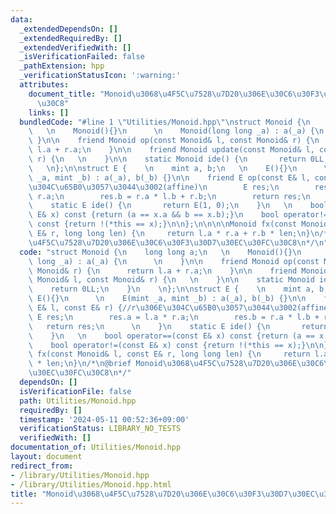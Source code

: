 ```yaml
---
data:
  _extendedDependsOn: []
  _extendedRequiredBy: []
  _extendedVerifiedWith: []
  _isVerificationFailed: false
  _pathExtension: hpp
  _verificationStatusIcon: ':warning:'
  attributes:
    document_title: "Monoid\u3068\u4F5C\u7528\u7D20\u306E\u30C6\u30F3\u30D7\u30EC\u30FC\
      \u30C8"
    links: []
  bundledCode: "#line 1 \"Utilities/Monoid.hpp\"\nstruct Monoid {\n    long long a;\n\
    \   \n    Monoid(){}\n      \n    Monoid(long long _a) : a(_a) {\n      \n   \
    \ }\n\n    friend Monoid op(const Monoid& l, const Monoid& r) {\n      return\
    \ l.a + r.a;\n    }\n\n    friend Monoid update(const Monoid& l, const Monoid&\
    \ r) {\n   \n    }\n\n    static Monoid ide() {\n       return 0LL;\n    }\n \
    \   \n};\n\nstruct E {    \n    mint a, b;\n   \n    E(){}\n      \n    E(mint\
    \ _a, mint _b) : a(_a), b(_b) {}\n\n    friend E op(const E& l, const E& r) {//r\u306E\
    \u304C\u65B0\u3057\u3044\u3002(affine)\n        E res;\n        res.a = l.a *\
    \ r.a;\n        res.b = r.a * l.b + r.b;\n        return res;\n      \n    }\n\
    \    static E ide() {\n       return E(1, 0);\n    }\n   \n    bool operator==(const\
    \ E& x) const {return (a == x.a && b == x.b);}\n    bool operator!=(const E& x)\
    \ const {return !(*this == x);}\n\n};\n\n\n\nMonoid fx(const Monoid& l, const\
    \ E& r, long long len) {\n     return l.a * r.a + r.b * len;\n}\n/*\n@brief Monoid\u3068\
    \u4F5C\u7528\u7D20\u306E\u30C6\u30F3\u30D7\u30EC\u30FC\u30C8\n*/\n"
  code: "struct Monoid {\n    long long a;\n   \n    Monoid(){}\n      \n    Monoid(long\
    \ long _a) : a(_a) {\n      \n    }\n\n    friend Monoid op(const Monoid& l, const\
    \ Monoid& r) {\n      return l.a + r.a;\n    }\n\n    friend Monoid update(const\
    \ Monoid& l, const Monoid& r) {\n   \n    }\n\n    static Monoid ide() {\n   \
    \    return 0LL;\n    }\n    \n};\n\nstruct E {    \n    mint a, b;\n   \n   \
    \ E(){}\n      \n    E(mint _a, mint _b) : a(_a), b(_b) {}\n\n    friend E op(const\
    \ E& l, const E& r) {//r\u306E\u304C\u65B0\u3057\u3044\u3002(affine)\n       \
    \ E res;\n        res.a = l.a * r.a;\n        res.b = r.a * l.b + r.b;\n     \
    \   return res;\n      \n    }\n    static E ide() {\n       return E(1, 0);\n\
    \    }\n   \n    bool operator==(const E& x) const {return (a == x.a && b == x.b);}\n\
    \    bool operator!=(const E& x) const {return !(*this == x);}\n\n};\n\n\n\nMonoid\
    \ fx(const Monoid& l, const E& r, long long len) {\n     return l.a * r.a + r.b\
    \ * len;\n}\n/*\n@brief Monoid\u3068\u4F5C\u7528\u7D20\u306E\u30C6\u30F3\u30D7\
    \u30EC\u30FC\u30C8\n*/"
  dependsOn: []
  isVerificationFile: false
  path: Utilities/Monoid.hpp
  requiredBy: []
  timestamp: '2024-05-11 00:52:36+09:00'
  verificationStatus: LIBRARY_NO_TESTS
  verifiedWith: []
documentation_of: Utilities/Monoid.hpp
layout: document
redirect_from:
- /library/Utilities/Monoid.hpp
- /library/Utilities/Monoid.hpp.html
title: "Monoid\u3068\u4F5C\u7528\u7D20\u306E\u30C6\u30F3\u30D7\u30EC\u30FC\u30C8"
---
```

